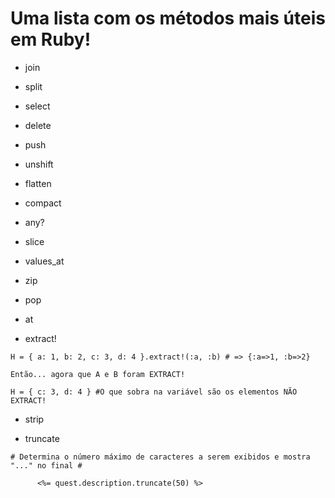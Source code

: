 # Uma lista com os métodos mais úteis em Ruby!

+ join
+ split
+ select
+ delete
+ push
+ unshift
+ flatten
+ compact
+ any?
+ slice
+ values_at
+ zip
+ pop
+ at

+ extract! 
~~~
H = { a: 1, b: 2, c: 3, d: 4 }.extract!(:a, :b) # => {:a=>1, :b=>2}

Então... agora que A e B foram EXTRACT!

H = { c: 3, d: 4 } #O que sobra na variável são os elementos NÃO EXTRACT!
~~~

+ strip

+ truncate
~~~
# Determina o número máximo de caracteres a serem exibidos e mostra "..." no final #

      <%= quest.description.truncate(50) %>
~~~
